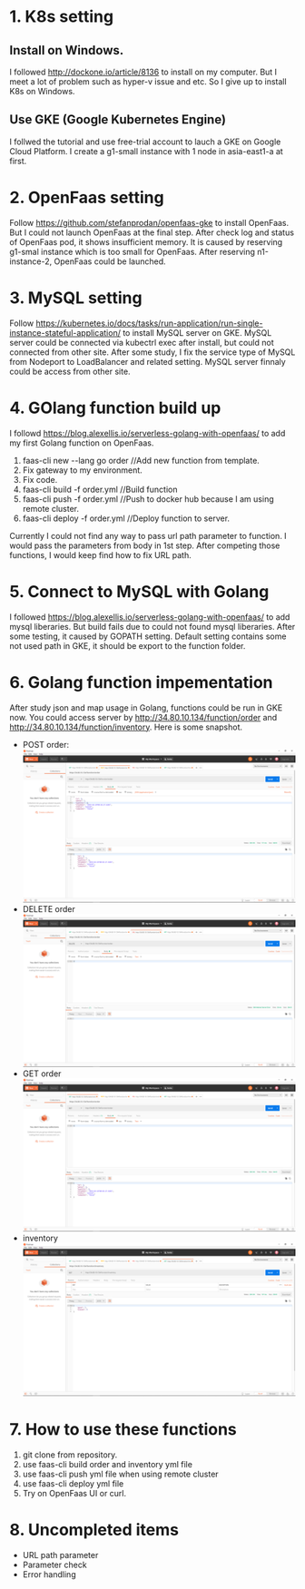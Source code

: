 # 1. K8s setting
## Install on Windows.
I followed http://dockone.io/article/8136 to install on my computer. But I meet a lot of problem such as hyper-v issue and etc. So I give up to install K8s on Windows.
## Use GKE (Google Kubernetes Engine)
I follwed the tutorial and use free-trial account to lauch a GKE on Google Cloud Platform. I create a g1-small instance with 1 node in asia-east1-a at first.
# 2. OpenFaas setting
Follow https://github.com/stefanprodan/openfaas-gke to install OpenFaas. But I could not launch OpenFaas at the final step. After check log and status of OpenFaas pod, it shows insufficient memory. It is caused by reserving g1-smal instance which is too small for OpenFaas. After reserving n1-instance-2, OpenFaas could be launched.
# 3. MySQL setting
Follow https://kubernetes.io/docs/tasks/run-application/run-single-instance-stateful-application/ to install MySQL server on GKE. MySQL server could be connected via kubectrl exec after install, but could not connected from other site. After some study, I fix the service type of MySQL from Nodeport to LoadBalancer and related setting. MySQL server finnaly could be access from other site.
# 4. GOlang function build up
I followd https://blog.alexellis.io/serverless-golang-with-openfaas/ to add my first Golang function on OpenFaas.
  1. faas-cli new --lang go order //Add new function from template.
  2. Fix gateway to my environment.
  3. Fix code.
  4. faas-cli build -f order.yml //Build function
  5. faas-cli push -f order.yml //Push to docker hub because I am using remote cluster.
  6. faas-cli deploy -f order.yml //Deploy function to server.
  
Currently I could not find any way to pass url path parameter to function. I would pass the parameters from body in 1st step. After competing those functions, I would keep find how to fix URL path.
# 5. Connect to MySQL with Golang
I followed https://blog.alexellis.io/serverless-golang-with-openfaas/ to add mysql liberaries. But build fails due to could not found mysql liberaries. After some testing, it caused by GOPATH setting. Default setting contains some not used path in GKE, it should be export to the function folder.
# 6. Golang function impementation
After study json and map usage in Golang, functions could be run in GKE now.
You could access server by http://34.80.10.134/function/order and http://34.80.10.134/function/inventory.
Here is some snapshot.
* POST order:
![image](https://github.com/andychen120/PentiumQuiz/blob/master/pictures/post_order.png)
* DELETE order
![image](https://github.com/andychen120/PentiumQuiz/blob/master/pictures/delete_order.png)
* GET order
![image](https://github.com/andychen120/PentiumQuiz/blob/master/pictures/get_order.png)
* inventory
![image](https://github.com/andychen120/PentiumQuiz/blob/master/pictures/inventory.png)
# 7. How to use these functions
  1. git clone from repository.
  2. use faas-cli build order and inventory yml file
  3. use faas-cli push yml file when using remote cluster
  4. use faas-cli deploy yml file
  5. Try on OpenFaas UI or curl.
# 8. Uncompleted items
* URL path parameter
* Parameter check
* Error handling

